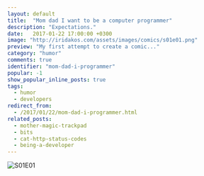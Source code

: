 ```yaml
---
layout: default
title:  "Mom dad I want to be a computer programmer"
description: "Expectations."
date:   2017-01-22 17:00:00 +0300
image: "http://iridakos.com/assets/images/comics/s01e01.png"
preview: "My first attempt to create a comic..."
category: "humor"
comments: true
identifier: "mom-dad-i-programmer"
popular: -1
show_popular_inline_posts: true
tags:
  - humor
  - developers
redirect_from:
  - /2017/01/22/mom-dad-i-programmer.html
related_posts:
  - mother-magic-trackpad
  - bits
  - cat-http-status-codes
  - being-a-developer
---
```


![S01E01]({{site.url}}/assets/images/comics/s01e01.png)
